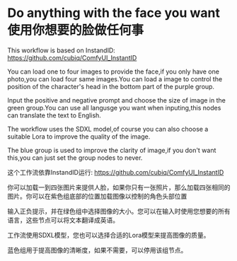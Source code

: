 # Do anything with the face you want 使用你想要的脸做任何事

This workflow is based on InstandID: https://github.com/cubiq/ComfyUI_InstantID

You can load one to four images to provide the face,if you only have one photo,you can load four same images.You can load a image to control the position of the character's head in the bottom part of the purple group.

Input the positive and negative prompt and choose the size of image in the green group.You can use all langusge you want when inputing,this nodes can translate the text to English.

The workflow uses the SDXL model,of course you can also choose a suitable Lora to improve the quality of the image.

The blue group is used to improve the clarity of image,if you don't want this,you can just set the group nodes to never.





这个工作流依靠InstandID运行: https://github.com/cubiq/ComfyUI_InstantID

你可以加载一到四张图片来提供人脸，如果你只有一张照片，那么加载四张相同的图片。你可以在紫色组底部的位置加载图像以控制的角色头部位置

输入正负提示，并在绿色组中选择图像的大小。您可以在输入时使用您想要的所有语言，这些节点可以将文本翻译成英语。

工作流使用SDXL模型，您也可以选择合适的Lora模型来提高图像的质量。

蓝色组用于提高图像的清晰度，如果不需要，可以停用该组节点。
